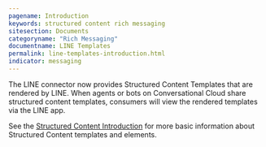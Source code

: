 ```yaml
---
pagename: Introduction
keywords: structured content rich messaging
sitesection: Documents
categoryname: "Rich Messaging"
documentname: LINE Templates
permalink: line-templates-introduction.html
indicator: messaging
---
```


The LINE connector now provides Structured Content Templates that are rendered by LINE. When agents or bots on Conversational Cloud share structured content templates, consumers will view the rendered templates via the LINE app.

See the [Structured Content Introduction](structured-content-introduction-to-structured-content.html) for more basic information about Structured Content templates and elements.
